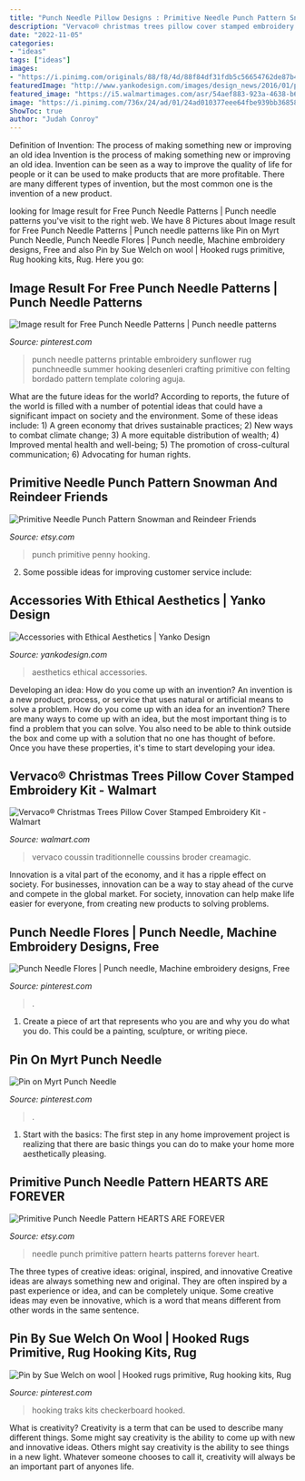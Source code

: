 ```yaml
---
title: "Punch Needle Pillow Designs : Primitive Needle Punch Pattern Snowman And Reindeer Friends"
description: "Vervaco® christmas trees pillow cover stamped embroidery kit"
date: "2022-11-05"
categories:
- "ideas"
tags: ["ideas"]
images:
- "https://i.pinimg.com/originals/88/f8/4d/88f84df31fdb5c56654762de87b41c17.jpg"
featuredImage: "http://www.yankodesign.com/images/design_news/2016/01/pu/purem_11.jpg"
featured_image: "https://i5.walmartimages.com/asr/54aef883-923a-4638-b652-7ca5db7d25f3_1.d46cd2ac857e31007e4ba9f0eb6960ec.jpeg"
image: "https://i.pinimg.com/736x/24/ad/01/24ad010377eee64fbe939bb368588982.jpg"
ShowToc: true
author: "Judah Conroy"
---
```



Definition of Invention: The process of making something new or improving an old idea
Invention is the process of making something new or improving an old idea. Invention can be seen as a way to improve the quality of life for people or it can be used to make products that are more profitable. There are many different types of invention, but the most common one is the invention of a new product.

	

		
looking for Image result for Free Punch Needle Patterns | Punch needle patterns you've visit to the right web. We have 8 Pictures about Image result for Free Punch Needle Patterns | Punch needle patterns like Pin on Myrt Punch Needle, Punch Needle Flores | Punch needle, Machine embroidery designs, Free and also Pin by Sue Welch on wool | Hooked rugs primitive, Rug hooking kits, Rug. Here you go:
		
    
## Image Result For Free Punch Needle Patterns | Punch Needle Patterns

<img loading=lazy src="https://i.pinimg.com/originals/88/f8/4d/88f84df31fdb5c56654762de87b41c17.jpg" onerror="this.onerror=null;this.src='https://tse1.mm.bing.net/th?id=OIP.xUBfbqQBjpHCjayGVPOZmwHaMt&amp;pid=15.1';" alt="Image result for Free Punch Needle Patterns | Punch needle patterns">

_Source: pinterest.com_

>punch needle patterns printable embroidery sunflower rug punchneedle summer hooking desenleri crafting primitive con felting bordado pattern template coloring aguja. 

	

What are the future ideas for the world?
According to reports, the future of the world is filled with a number of potential ideas that could have a significant impact on society and the environment. Some of these ideas include: 1) A green economy that drives sustainable practices; 2) New ways to combat climate change; 3) A more equitable distribution of wealth; 4) Improved mental health and well-being; 5) The promotion of cross-cultural communication; 6) Advocating for human rights.

    
## Primitive Needle Punch Pattern Snowman And Reindeer Friends

<img loading=lazy src="https://img0.etsystatic.com/000/0/5164549/il_570xN.143129372.jpg" onerror="this.onerror=null;this.src='https://tse2.mm.bing.net/th?id=OIP._0ylg75fd3d7lgZpmJmg4AHaGu&amp;pid=15.1';" alt="Primitive Needle Punch Pattern Snowman and Reindeer Friends">

_Source: etsy.com_

>punch primitive penny hooking. 

	

2. Some possible ideas for improving customer service include: 

    
## Accessories With Ethical Aesthetics | Yanko Design

<img loading=lazy src="http://www.yankodesign.com/images/design_news/2016/01/pu/purem_11.jpg" onerror="this.onerror=null;this.src='https://tse3.mm.bing.net/th?id=OIP.Fn_cE3PQfnbc-MtxtJszWQHaE8&amp;pid=15.1';" alt="Accessories with Ethical Aesthetics | Yanko Design">

_Source: yankodesign.com_

>aesthetics ethical accessories. 

	

Developing an idea: How do you come up with an invention?
An invention is a new product, process, or service that uses natural or artificial means to solve a problem. How do you come up with an idea for an invention? There are many ways to come up with an idea, but the most important thing is to find a problem that you can solve. You also need to be able to think outside the box and come up with a solution that no one has thought of before. Once you have these properties, it's time to start developing your idea.

    
## Vervaco® Christmas Trees Pillow Cover Stamped Embroidery Kit - Walmart

<img loading=lazy src="https://i5.walmartimages.com/asr/54aef883-923a-4638-b652-7ca5db7d25f3_1.d46cd2ac857e31007e4ba9f0eb6960ec.jpeg" onerror="this.onerror=null;this.src='https://tse1.mm.bing.net/th?id=OIP.0emLPuS5CDp3OR28Zw-7JwHaHa&amp;pid=15.1';" alt="Vervaco® Christmas Trees Pillow Cover Stamped Embroidery Kit - Walmart">

_Source: walmart.com_

>vervaco coussin traditionnelle coussins broder creamagic. 

	

Innovation is a vital part of the economy, and it has a ripple effect on society. For businesses, innovation can be a way to stay ahead of the curve and compete in the global market. For society, innovation can help make life easier for everyone, from creating new products to solving problems.

    
## Punch Needle Flores | Punch Needle, Machine Embroidery Designs, Free

<img loading=lazy src="https://i.pinimg.com/736x/24/ad/01/24ad010377eee64fbe939bb368588982.jpg" onerror="this.onerror=null;this.src='https://tse4.mm.bing.net/th?id=OIP.dwoSoBQXMQ2ax6MtH3t9jwHaJ3&amp;pid=15.1';" alt="Punch Needle Flores | Punch needle, Machine embroidery designs, Free">

_Source: pinterest.com_

>. 

	

1. Create a piece of art that represents who you are and why you do what you do. This could be a painting, sculpture, or writing piece. 

    
## Pin On Myrt Punch Needle

<img loading=lazy src="https://i.pinimg.com/736x/ae/02/b4/ae02b4648c56243b37a15aed6bd74f97.jpg" onerror="this.onerror=null;this.src='https://tse1.mm.bing.net/th?id=OIP.e0lhpRcTsWmyHVIi6SwrpwHaLH&amp;pid=15.1';" alt="Pin on Myrt Punch Needle">

_Source: pinterest.com_

>. 

	

1. Start with the basics: The first step in any home improvement project is realizing that there are basic things you can do to make your home more aesthetically pleasing.

    
## Primitive Punch Needle Pattern HEARTS ARE FOREVER

<img loading=lazy src="https://img0.etsystatic.com/000/0/5165088/il_570xN.122381718.jpg" onerror="this.onerror=null;this.src='https://tse4.mm.bing.net/th?id=OIP.YCrkCySjQWEmpFY1wy9sKAHaE_&amp;pid=15.1';" alt="Primitive Punch Needle Pattern HEARTS ARE FOREVER">

_Source: etsy.com_

>needle punch primitive pattern hearts patterns forever heart. 

	

The three types of creative ideas: original, inspired, and innovative
Creative ideas are always something new and original. They are often inspired by a past experience or idea, and can be completely unique. Some creative ideas may even be innovative, which is a word that means different from other words in the same sentence.

    
## Pin By Sue Welch On Wool | Hooked Rugs Primitive, Rug Hooking Kits, Rug

<img loading=lazy src="https://i.pinimg.com/736x/ab/86/ca/ab86caa39cd1f96b7931259316e380dd.jpg" onerror="this.onerror=null;this.src='https://tse4.mm.bing.net/th?id=OIP.AsrCt4onoMsVPod0JFN3SQHaJ3&amp;pid=15.1';" alt="Pin by Sue Welch on wool | Hooked rugs primitive, Rug hooking kits, Rug">

_Source: pinterest.com_

>hooking traks kits checkerboard hooked. 

	

What is creativity?
Creativity is a term that can be used to describe many different things. Some might say creativity is the ability to come up with new and innovative ideas. Others might say creativity is the ability to see things in a new light. Whatever someone chooses to call it, creativity will always be an important part of anyones life.

